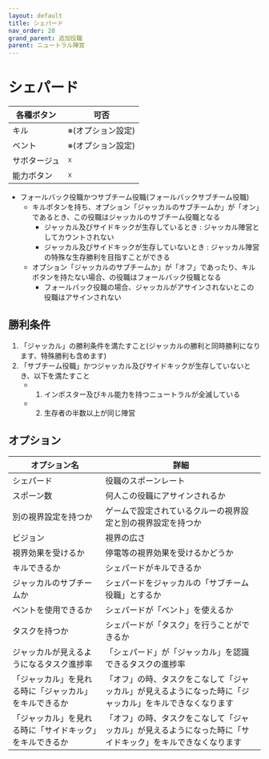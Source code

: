 ```yaml
---
layout: default
title: シェパード
nav_order: 20
grand_parent: 追加役職
parent: ニュートラル陣営
---
```



# シェパード

|  各種ボタン |  可否  |
| ---- | ---- |
|  キル  | ※(オプション設定) |
|  ベント  | ※(オプション設定) |
|  サボタージュ  | ☓ |
|  能力ボタン  | ☓ |

- フォールバック役職かつサブチーム役職(フォールバックサブチーム役職)
  - キルボタンを持ち、オプション「ジャッカルのサブチームか」が「オン」であるとき、この役職はジャッカルのサブチーム役職となる
    - ジャッカル及びサイドキックが生存しているとき : ジャッカル陣営としてカウントされない　
    - ジャッカル及びサイドキックが生存していないとき : ジャッカル陣営の特殊な生存勝利を目指すことができる
  - オプション「ジャッカルのサブチームか」が「オフ」であったり、キルボタンを持たない場合、の役職はフォールバック役職となる
    - フォールバック役職の場合、ジャッカルがアサインされないとこの役職はアサインされない

## 勝利条件
1. 「ジャッカル」の勝利条件を満たすこと(ジャッカルの勝利と同時勝利になります、特殊勝利も含めます)
2. 「サブチーム役職」かつジャッカル及びサイドキックが生存していないとき、以下を満たすこと
   - 1. インポスター及びキル能力を持つニュートラルが全滅している
   - 2. 生存者の半数以上が同じ陣営

## オプション

|  オプション名 |  詳細  |
| ---- | ---- |
|  シェパード  | 役職のスポーンレート |
|  スポーン数  | 何人この役職にアサインされるか |
|  別の視界設定を持つか  |  ゲームで設定されているクルーの視界設定と別の視界設定を持つか  |
|  ビジョン  |  視界の広さ  |
|  視界効果を受けるか  |  停電等の視界効果を受けるかどうか  |
|  キルできるか  |  シェパードがキルできるか  |
|  ジャッカルのサブチームか  |  シェパードをジャッカルの「サブチーム役職」とするか  |
| ベントを使用できるか | シェパードが「ベント」を使えるか |
| タスクを持つか | シェパードが「タスク」を行うことができるか |
| ジャッカルが見えるようになるタスク進捗率  | 「シェパード」が「ジャッカル」を認識できるタスクの進捗率  |
|「ジャッカル」を見れる時に「ジャッカル」をキルできるか |「オフ」の時、タスクをこなして「ジャッカル」が見えるようになった時に「ジャッカル」をキルできなくなります |
|「ジャッカル」を見れる時に「サイドキック」をキルできるか |「オフ」の時、タスクをこなして「ジャッカル」が見えるようになった時に「サイドキック」をキルできなくなります |
